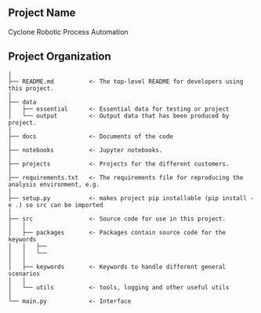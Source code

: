 ## Project Name

Cyclone Robotic Process Automation

## Project Organization

    │
    ├── README.md          <- The top-level README for developers using this project.
    │
    ├── data
    │   ├── essential      <- Essential data for testing or project
    │   └── output         <- Output data that has been produced by project.
    │
    ├── docs               <- Documents of the code
    │
    ├── notebooks          <- Jupyter notebooks.
    │
    ├── projects           <- Projects for the different customers.
    │
    ├── requirements.txt   <- The requirements file for reproducing the analysis environment, e.g.
    │
    ├── setup.py           <- makes project pip installable (pip install -e .) so src can be imported
    │
    ├── src                <- Source code for use in this project.
    │   │
    │   ├── packages       <- Packages contain source code for the keywords
    │   │   ├──
    │   │   └──
    │   │
    │   ├── keywords       <- Keywords to handle different general scenarios
    │   │
    │   └── utils          <- tools, logging and other useful utils
    │
    └── main.py            <- Interface
